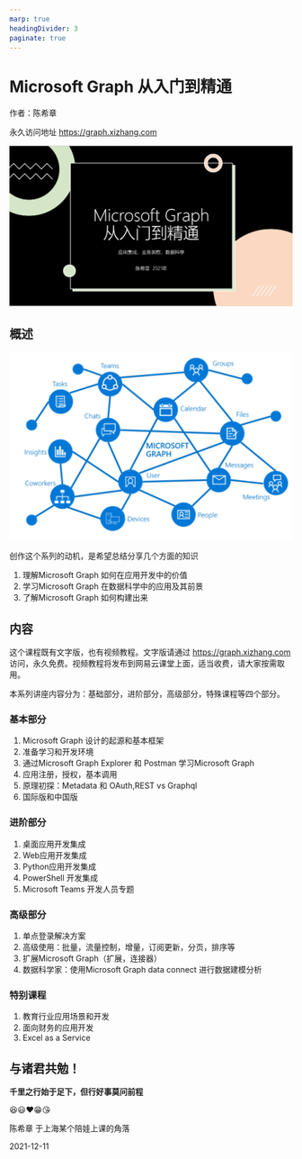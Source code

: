 ```yaml
---
marp: true
headingDivider: 3
paginate: true
---
```


<style>
    header{
        font-size: 20px;
        width:100%;
        text-align: center;
        padding:10px
    }
    footer{
        font-size: 20px;
        width:100%;
        text-align: center;
        padding:10px
    }
</style>


# Microsoft Graph 从入门到精通

作者：陈希章

永久访问地址 https://graph.xizhang.com


![bg fit left:60%](images/2021-12-11-09-46-36.png)


## 概述
<!--
footer: Microsoft Graph 从入门到精通，作者：陈希章, 官网：https://graph.xizhang.com 
-->

![bg opacity:.1](images/graph.png)

创作这个系列的动机，是希望总结分享几个方面的知识

1. 理解Microsoft Graph 如何在应用开发中的价值
1. 学习Microsoft Graph 在数据科学中的应用及其前景
1. 了解Microsoft Graph 如何构建出来

## 内容

这个课程既有文字版，也有视频教程。文字版请通过 https://graph.xizhang.com 访问，永久免费。视频教程将发布到网易云课堂上面，适当收费，请大家按需取用。

本系列讲座内容分为：基础部分，进阶部分，高级部分，特殊课程等四个部分。

### 基本部分

1. Microsoft Graph 设计的起源和基本框架
1. 准备学习和开发环境
1. 通过Microsoft Graph Explorer 和 Postman 学习Microsoft Graph
1. 应用注册，授权，基本调用
1. 原理初探：Metadata 和 OAuth,REST vs Graphql
1. 国际版和中国版

### 进阶部分


1. 桌面应用开发集成
1. Web应用开发集成  
1. Python应用开发集成
1. PowerShell 开发集成
1. Microsoft Teams 开发人员专题

### 高级部分

1. 单点登录解决方案
1. 高级使用：批量，流量控制，增量，订阅更新，分页，排序等  
1. 扩展Microsoft Graph（扩展，连接器）
1. 数据科学家：使用Microsoft Graph data connect 进行数据建模分析


### 特别课程

1. 教育行业应用场景和开发
1. 面向财务的应用开发
1. Excel as a Service

## 与诸君共勉！

**千里之行始于足下，但行好事莫问前程**


:satisfied::smiley::heart::grin::kissing_heart:

陈希章 于上海某个陪娃上课的角落

2021-12-11

